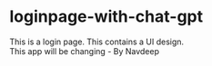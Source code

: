 # loginpage-with-chat-gpt
This is a login page. This contains a UI design.
<br>
This app will be changing - By Navdeep
